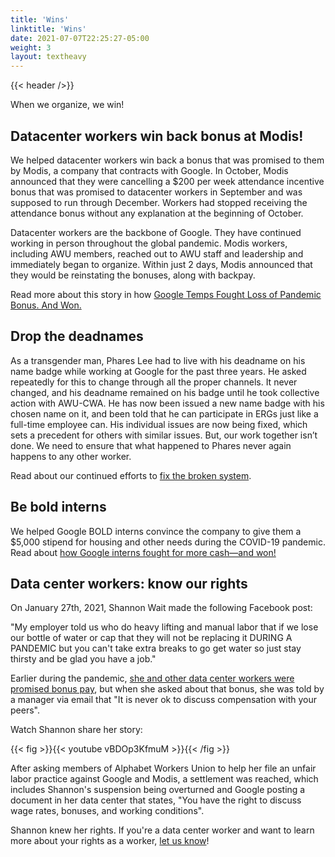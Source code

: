```yaml
---
title: 'Wins'
linktitle: 'Wins'
date: 2021-07-07T22:25:27-05:00
weight: 3
layout: textheavy
---
```


{{< header />}}

When we organize, we win!

## Datacenter workers win back bonus at Modis!

We helped datacenter workers win back a bonus that was promised to them by Modis, a company that contracts with Google. In October, Modis announced that they were cancelling a $200 per week attendance incentive bonus that was promised to datacenter workers in September and was supposed to run through December. Workers had stopped receiving the attendance bonus without any explanation at the beginning of October. 

Datacenter workers are the backbone of Google. They have continued working in person throughout the global pandemic. Modis workers, including AWU members, reached out to AWU staff and leadership and immediately began to organize. Within just 2 days, Modis announced that they would be reinstating the bonuses, along with backpay.

Read more about this story in how [Google Temps Fought Loss of Pandemic Bonus. And Won.](https://www.nytimes.com/2021/11/05/technology/google-workers.html)

## Drop the deadnames

As a transgender man, Phares Lee had to live with his deadname on his name badge while working at Google for the past three years. He asked repeatedly for this to change
through all the proper channels. It never changed, and his deadname remained on his badge until he took collective action with AWU-CWA. He has now been issued a new name
badge with his chosen name on it, and been told that he can participate in ERGs just like a full-time employee can. His individual issues are now being fixed, which sets a
precedent for others with similar issues. But, our work together isn’t done. We need to ensure that what happened to Phares never again happens to any other worker.

Read about our continued efforts to [fix the broken system](https://dropthedeadnames.org/).

## Be bold interns

We helped Google BOLD interns convince the company to give them a $5,000 stipend for housing and other needs during the COVID-19 pandemic. Read about
[how Google interns fought for more cash—and won!](https://www.protocol.com/policy/google-interns-won-stipend)

## Data center workers: know our rights

On January 27th, 2021, Shannon Wait made the following Facebook post:

"My employer told us who do heavy lifting and manual labor that if we lose our bottle of water or cap that they will not be replacing it DURING A PANDEMIC but you can't take extra breaks to go get water so just stay thirsty and be glad you have a job."

Earlier during the pandemic, [she and other data center workers were promised bonus pay](https://www.bbc.com/news/technology-56659212),
but when she asked about that bonus, she was told by a manager via email that
"It is never ok to discuss compensation with your peers".

Watch Shannon share her story:

{{< fig >}}{{< youtube vBDOp3KfmuM >}}{{< /fig >}}

After asking members of Alphabet Workers Union to help her file an unfair labor practice against Google and
Modis, a settlement was reached, which includes Shannon's suspension being overturned and Google posting a document in her data
center that states, "You have the right to discuss wage rates, bonuses, and working conditions".

Shannon knew her rights. If you're a data center worker and want to learn more about your rights as a worker, [let us know](https://airtable.com/shr3RpVTuP25kHMdm)!
